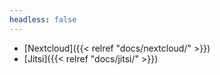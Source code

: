 ```yaml
---
headless: false
---
```


* [Nextcloud]({{< relref "docs/nextcloud/" >}})
* [Jitsi]({{< relref "docs/jitsi/" >}})